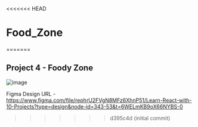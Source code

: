 <<<<<<< HEAD
# Food_Zone
=======
## Project 4 - Foody Zone

![image](https://github.com/user-attachments/assets/c2771a1e-e878-459e-8c9f-23d83ac48aeb)


Figma Design URL - https://www.figma.com/file/rephrU2FVgN8MFz6XhnP51/Learn-React-with-10-Projects?type=design&node-id=343-53&t=6WELmKB9oX66NYBS-0




>>>>>>> d395c4d (initial commit)
